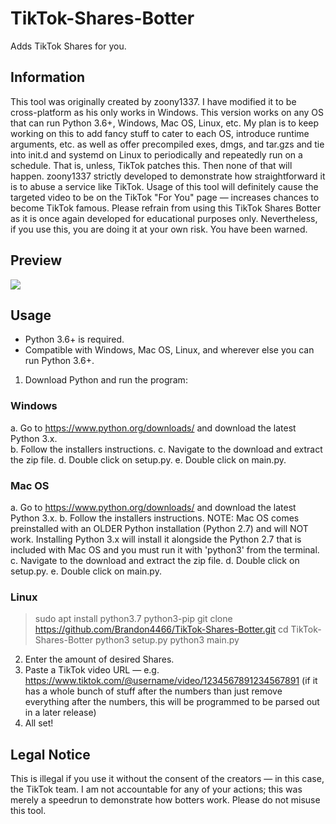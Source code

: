 # TikTok-Shares-Botter
Adds TikTok Shares for you.

## Information
This tool was originally created by zoony1337. I have modified it to be cross-platform as his only works in Windows. This version works on any OS that can run Python 3.6+, Windows, Mac OS, Linux, etc. My plan is to keep working on this to add fancy stuff to cater to each OS, introduce runtime arguments, etc. as well as offer precompiled exes, dmgs, and tar.gzs and tie into init.d and systemd on Linux to periodically and repeatedly run on a schedule. That is, unless, TikTok patches this. Then none of that will happen. zoony1337 strictly developed to demonstrate how straightforward it is to abuse a service like TikTok. Usage of this tool will definitely cause the targeted video to be on the TikTok "For You" page — increases chances to become TikTok famous. Please refrain from using this TikTok Shares Botter as it is once again developed for educational purposes only. Nevertheless, if you use this, you are doing it at your own risk. You have been warned.



## Preview
![](https://i.imgur.com/63NTRvx.png)<br/>

## Usage
- Python 3.6+ is required.
- Compatible with Windows, Mac OS, Linux, and wherever else you can run Python 3.6+.

1. Download Python and run the program:

### Windows
a. Go to https://www.python.org/downloads/ and download the latest Python 3.x.  
b. Follow the installers instructions. 
c. Navigate to the download and extract the zip file. 
d. Double click on setup.py. 
e. Double click on main.py. 

### Mac OS
a. Go to https://www.python.org/downloads/ and download the latest Python 3.x. 
b. Follow the installers instructions. 
NOTE: Mac OS comes preinstalled with an OLDER Python installation (Python 2.7) and will NOT work. Installing Python 3.x will install it alongside the Python 2.7 that is included with Mac OS and you must run it with 'python3' from the terminal. 
c. Navigate to the download and extract the zip file. 
d. Double click on setup.py. 
e. Double click on main.py. 

### Linux
> sudo apt install python3.7 python3-pip 
> git clone https://github.com/Brandon4466/TikTok-Shares-Botter.git 
> cd TikTok-Shares-Botter 
> python3 setup.py 
> python3 main.py 

2. Enter the amount of desired Shares. 
3. Paste a TikTok video URL — e.g. https://www.tiktok.com/@username/video/1234567891234567891 (if it has a whole bunch of stuff after the numbers than just remove everything after the numbers, this will be programmed to be parsed out in a later release) 
4. All set! 

## Legal Notice
This is illegal if you use it without the consent of the creators — in this case, the TikTok team. I am not accountable for any of your actions; this was merely a speedrun to demonstrate how botters work. Please do not misuse this tool.
